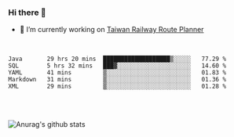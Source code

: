 ### Hi there 👋

- 🔭 I’m currently working on [Taiwan Railway Route Planner](https://github.com/Taiwan-Railway-Route-Planner)

<br/>

<!--START_SECTION:waka-->
```text
Java       29 hrs 20 mins  ███████████████████▒░░░░░   77.29 % 
SQL        5 hrs 32 mins   ███▓░░░░░░░░░░░░░░░░░░░░░   14.60 % 
YAML       41 mins         ▒░░░░░░░░░░░░░░░░░░░░░░░░   01.83 % 
Markdown   31 mins         ▒░░░░░░░░░░░░░░░░░░░░░░░░   01.36 % 
XML        29 mins         ▒░░░░░░░░░░░░░░░░░░░░░░░░   01.28 % 
```
<!--END_SECTION:waka-->

<br/>
<br/>

![Anurag's github stats](https://github-readme-stats.vercel.app/api?username=DepickereSven&show_icons=true&theme=tokyonight)



<!--
**DepickereSven/DepickereSven** is a ✨ _special_ ✨ repository because its `README.md` (this file) appears on your GitHub profile.

Here are some ideas to get you started:

- 🔭 I’m currently working on ...
- 🌱 I’m currently learning ...
- 👯 I’m looking to collaborate on ...
- 🤔 I’m looking for help with ...
- 💬 Ask me about ...
- 📫 How to reach me: ...
- 😄 Pronouns: ...
- ⚡ Fun fact: ...
-->
